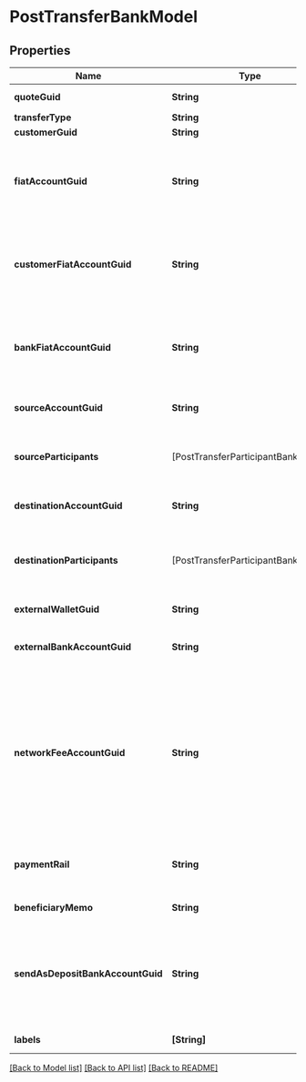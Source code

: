 # PostTransferBankModel

## Properties
Name | Type | Description | Notes
------------ | ------------- | ------------- | -------------
**quoteGuid** | **String** | The associated quote&#39;s identifier. | 
**transferType** | **String** | The type of transfer. | 
**customerGuid** | **String** | The customer&#39;s identifier. | [optional] 
**fiatAccountGuid** | **String** | The identifier for the fiat account to use for the transfer. Required if the customer or bank has multiple fiat accounts. Only valid for funding transfers. | [optional] 
**customerFiatAccountGuid** | **String** | The identifier for the fiat account to use for the transfer. Required if the customer has multiple fiat accounts. Only valid for instant funding and lightning transfers. | [optional] 
**bankFiatAccountGuid** | **String** | The identifier for the fiat account to use for the transfer. Required if the bank has multiple fiat accounts. Only valid for instant funding and lightning transfers. | [optional] 
**sourceAccountGuid** | **String** | The source account&#39;s identifier. Required for book transfers. | [optional] 
**sourceParticipants** | [PostTransferParticipantBankModel] | The source participants for the transfer. Not supported for \&quot;inter_account\&quot; transfers. | [optional] 
**destinationAccountGuid** | **String** | The destination account&#39;s identifier. Required for book transfers. | [optional] 
**destinationParticipants** | [PostTransferParticipantBankModel] | The destination participants for the transfer. Not supported for \&quot;inter_account\&quot; transfers. | [optional] 
**externalWalletGuid** | **String** | The customer&#39;s external wallet&#39;s identifier. | [optional] 
**externalBankAccountGuid** | **String** | The customer&#39;s &#39;plaid&#39; or &#39;plaid_processor_token&#39; external bank account&#39;s identifier. | [optional] 
**networkFeeAccountGuid** | **String** | The network fee account&#39;s identifier. Required for network fee transfers. Must be the identifier for the customer&#39;s or bank&#39;s fiat or trading account. For customer&#39;s to pay the network fees, include the customer&#39;s fiat or trading account guid. For bank&#39;s to pay the network fees, include the bank&#39;s fiat or trading account guid. | [optional] 
**paymentRail** | **String** | The desired payment rail to initiate the transfer for. Valid values are: ach, eft, wire. Valid for funding transfers only. | [optional] 
**beneficiaryMemo** | **String** | The memo to send to the counterparty. | [optional] 
**sendAsDepositBankAccountGuid** | **String** | The deposit bank account&#39;s identifier. Optional for funding transfers. Only valid for withdrawals. The deposit bank account must be owned by the customer or bank initiating the transfer. | [optional] 
**labels** | **[String]** | The labels associated with the transfer. | [optional] 

[[Back to Model list]](../README.md#documentation-for-models) [[Back to API list]](../README.md#documentation-for-api-endpoints) [[Back to README]](../README.md)



